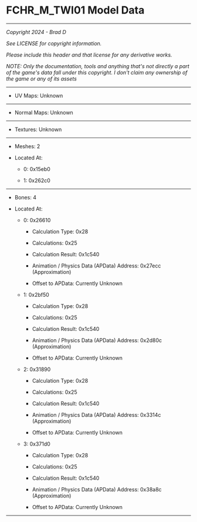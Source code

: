 # FCHR_M_TWI01 Model Data

---

*Copyright 2024 - Brad D*

*See LICENSE for copyright information.*

*Please include this header and that license for any derivative works.*

*NOTE: Only the documentation, tools and anything that's not directly a part of the game's data fall under this copyright. I don't claim any ownership of the game or any of its assets*

---


* UV Maps: Unknown

---

* Normal Maps: Unknown

---

* Textures: Unknown

---

* Meshes: 2

* Located At:

  * 0: 0x15eb0

  * 1: 0x262c0

---

* Bones: 4

* Located At:

  * 0: 0x26610

    * Calculation Type: 0x28

    * Calculations: 0x25

    * Calculation Result: 0x1c540

    * Animation / Physics Data (APData) Address: 0x27ecc (Approximation)

    * Offset to APData: Currently Unknown

  * 1: 0x2bf50

    * Calculation Type: 0x28

    * Calculations: 0x25

    * Calculation Result: 0x1c540

    * Animation / Physics Data (APData) Address: 0x2d80c (Approximation)

    * Offset to APData: Currently Unknown

  * 2: 0x31890

    * Calculation Type: 0x28

    * Calculations: 0x25

    * Calculation Result: 0x1c540

    * Animation / Physics Data (APData) Address: 0x3314c (Approximation)

    * Offset to APData: Currently Unknown

  * 3: 0x371d0

    * Calculation Type: 0x28

    * Calculations: 0x25

    * Calculation Result: 0x1c540

    * Animation / Physics Data (APData) Address: 0x38a8c (Approximation)

    * Offset to APData: Currently Unknown

---

